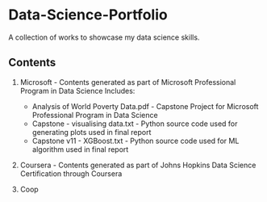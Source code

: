 # Data-Science-Portfolio
A collection of works to showcase my data science skills.

## Contents
1. Microsoft - Contents generated as part of Microsoft Professional Program in Data Science 
  Includes:  
    - Analysis of World Poverty Data.pdf - Capstone Project for Microsoft Professional Program in Data Science
    - Capstone - visualising data.txt - Python source code used for generating plots used in final report
    - Capstone v11 - XGBoost.txt - Python source code used for ML algorithm used in final report  
    
2. Coursera - Contents generated as part of Johns Hopkins Data Science Certification through Coursera
  
3. Coop
